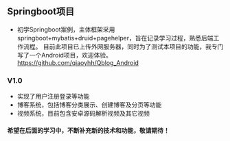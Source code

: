  ## Springboot项目
- 初学Springboot案例，主体框架采用springboot+mybatis+druid+pagehelper，旨在记录学习过程，熟悉后端工作流程。
目前此项目已上传外网服务器，同时为了测试本项目的功能，我专门写了一个Android项目，欢迎体验。
https://github.com/qiaoyhh/Qblog_Android
### V1.0
- 实现了用户注册登录等功能
- 博客系统，包括博客分类展示、创建博客及分页等功能
- 视频系统，目前包含安卓源码解析视频及其它视频

#### 希望在后面的学习中，不断补充新的技术和功能，敬请期待！